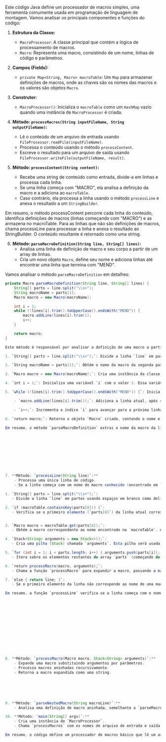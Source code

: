 Este código Java define um processador de macros simples, uma ferramenta comumente usada em programação de linguagem de montagem. Vamos analisar os principais componentes e funções do código:

1. **Estrutura da Classe:**
    - `MacroProcessor`: A classe principal que contém a lógica de processamento de macros.
    - `Macro`: Representa uma macro, consistindo de um nome, linhas de código e parâmetros.

2. **Campos (Fields):**
    - `private Map<String, Macro> macroTable`: Um `Map` para armazenar definições de macros, onde as chaves são os nomes das macros e os valores são objetos `Macro`.

3. **Construtor:**
    - `MacroProcessor()`: Inicializa o `macroTable` como um `HashMap` vazio quando uma instância de `MacroProcessor` é criada.

4. **Método: `processMacros(String inputFileName, String outputFileName)`:**
    - Lê o conteúdo de um arquivo de entrada usando `FileProcessor.readFile(inputFileName)`.
    - Processa o conteúdo usando o método `processContent`.
    - Escreve o resultado para um arquivo de saída usando `FileProcessor.writeFile(outputFileName, result)`.




5. **Método: `processContent(String content)`:**
    - Recebe uma string de conteúdo como entrada, divide-a em linhas e processa cada linha.
    - Se uma linha começa com "MACRO", ela analisa a definição da macro e a adiciona ao `macroTable`.
    - Caso contrário, ela processa a linha usando o método `processLine` e anexa o resultado a um `StringBuilder`.

Em resumo, o método processContent percorre cada linha do conteúdo, identifica definições de macros (linhas começando com "MACRO") e as armazena no macroTable. Para as linhas que não são definições de macros, chama processLine para processar a linha e anexa o resultado ao StringBuilder. O conteúdo resultante é retornado como uma string.




6. **Método: `parseMacroDefinition(String line, String[] lines)`:**
    - Analisa uma linha de definição de macro e seu corpo a partir de um array de linhas.
    - Cria um novo objeto `Macro`, define seu nome e adiciona linhas até encontrar uma linha que termina com "MEND".

Vamos analisar o método `parseMacroDefinition` em detalhes:

```java
private Macro parseMacroDefinition(String line, String[] lines) {
    String[] parts = line.split("\\s+");
    String macroName = parts[1];
    Macro macro = new Macro(macroName);

    int i = 1;
    while (!lines[i].trim().toUpperCase().endsWith("MEND")) {
        macro.addLine(lines[i].trim());
        i++;
    }

    return macro;
}

Este método é responsável por analisar a definição de uma macro a partir de uma linha específica (`line`) e do conjunto de linhas inteiro (`lines`). Vamos percorrer cada parte do método:

1. `String[] parts = line.split("\\s+");`: Divide a linha `line` em partes usando espaços em branco como delimitadores e armazena essas partes em um array chamado `parts`.

2. `String macroName = parts[1];`: Obtém o nome da macro da segunda parte do array `parts`. As partes são obtidas a partir da divisão da linha, e `parts[0]` seria a palavra "MACRO".

3. `Macro macro = new Macro(macroName);`: Cria uma instância da classe `Macro`, passando o nome da macro como parâmetro para o construtor da classe.

4. `int i = 1;`: Inicializa uma variável `i` com o valor 1. Essa variável será usada como um índice para percorrer o array `lines`.

5. `while (!lines[i].trim().toUpperCase().endsWith("MEND")) {`: Inicia um loop que continua enquanto a linha atual (após remoção de espaços em branco, conversão para maiúsculas e verificação do final) não termina com "MEND".

    - `macro.addLine(lines[i].trim());`: Adiciona a linha atual, após remoção de espaços em branco, à lista de linhas da macro.

    - `i++;`: Incrementa o índice `i` para avançar para a próxima linha.

6. `return macro;`: Retorna o objeto `Macro` criado, contendo o nome e as linhas da definição da macro.

Em resumo, o método `parseMacroDefinition` extrai o nome da macro da linha fornecida, cria um objeto `Macro`, e em seguida, lê as linhas subsequentes até encontrar uma linha que termine com "MEND". Todas as linhas entre a definição da macro e a linha "MEND" são adicionadas como linhas da macro. O objeto `Macro` resultante é retornado.










7. **Método: `processLine(String line)`:**
    - Processa uma única linha de código.
    - Se a linha começa com um nome de macro conhecido (encontrado em `macroTable`), ela processa a macro usando o método `processMacro`; caso contrário, retorna a linha inalterada.

1. `String[] parts = line.split("\\s+");`:
   - Divide a linha `line` em partes usando espaços em branco como delimitadores. O resultado é um array chamado `parts`, onde cada elemento representa uma parte da linha.

2. `if (macroTable.containsKey(parts[0])) {`:
   - Verifica se o primeiro elemento (`parts[0]`) da linha atual corresponde ao nome de uma macro na `macroTable`. Se sim, significa que a linha começa com o nome de uma macro.


3. `Macro macro = macroTable.get(parts[0]);`:
   - Obtém a macro correspondente ao nome encontrado na `macroTable`. A macro é armazenada em uma variável chamada `macro`.

4. `Stack<String> arguments = new Stack<>();`:
   - Cria uma pilha (Stack) chamada `arguments`. Esta pilha será usada para armazenar os argumentos que são os elementos restantes da linha (após o nome da macro).

5. `for (int i = 1; i < parts.length; i++) { arguments.push(parts[i]); }`:
   - Itera sobre os elementos restantes do array `parts` (começando do índice 1, pois o índice 0 contém o nome da macro) e os empilha na pilha `arguments`. Cada elemento representa um argumento.

6. `return processMacro(macro, arguments);`:
   - Chama a função `processMacro` para expandir a macro, passando a macro (`macro`) e a pilha de argumentos (`arguments`). Esta função irá substituir os parâmetros da macro pelos argumentos e retornar a macro expandida como uma string.

7. `else { return line; }`:
   - Se o primeiro elemento da linha não corresponde ao nome de uma macro, então a linha não é uma chamada de macro. Nesse caso, a função retorna a linha original sem alterações.

Em resumo, a função `processLine` verifica se a linha começa com o nome de uma macro. Se sim, ela extrai os argumentos da linha, chama a função `processMacro` para expandir a macro, e retorna a versão expandida da linha. Se não, ela simplesmente retorna a linha original sem fazer alterações.














8. **Método: `processMacro(Macro macro, Stack<String> arguments)`:**
    - Expande uma macro substituindo argumentos por parâmetros.
    - Processa macros aninhadas recursivamente.
    - Retorna a macro expandida como uma string.






9. **Método: `parseNestedMacro(String macroLine)`:**
    - Analisa uma definição de macro aninhada, semelhante a `parseMacroDefinition`, mas assume que não há parâmetros para simplificar.

10. **Método: `main(String[] args)`:**
    - Cria uma instância de `MacroProcessor`.
    - Chama `processMacros` com os nomes de arquivo de entrada e saída.

Em resumo, o código define um processador de macros básico que lê um arquivo de origem semelhante a assembly, identifica macros e as expande com seus respectivos argumentos. O código expandido é então gravado em um arquivo de saída. A implementação assume um cenário simplificado sem tratamento de erros para brevidade.